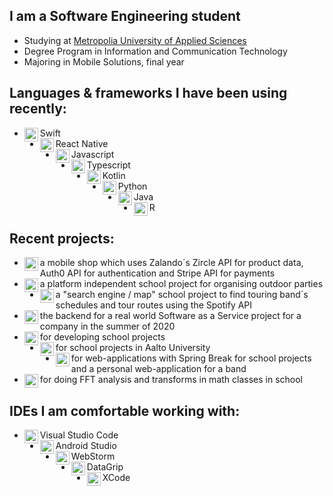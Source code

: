 ## I am a Software Engineering student
- Studying at [Metropolia University of Applied Sciences](https://www.metropolia.fi/en)
- Degree Program in Information and Communication Technology
- Majoring in Mobile Solutions, final year

## Languages & frameworks I have been using recently:
- Swift<img align="left" alt="swift" width="22px" src="https://cdn.jsdelivr.net/npm/simple-icons@v3/icons/swift.svg"/>
- React Native<img align="left" alt="react" width="22px" src="https://cdn.jsdelivr.net/npm/simple-icons@v3/icons/react.svg"/>
- Javascript<img align="left" alt="javascript" width="22px" src="https://cdn.jsdelivr.net/npm/simple-icons@v3/icons/javascript.svg"/>
- Typescript<img align="left" alt="typescript" width="22px" src="https://cdn.jsdelivr.net/npm/simple-icons@v3/icons/typescript.svg"/>
- Kotlin<img align="left" alt="android" width="22px" src="https://cdn.jsdelivr.net/npm/simple-icons@v3/icons/kotlin.svg"/>
- Python<img align="left" alt="python" width="22px" src="https://cdn.jsdelivr.net/npm/simple-icons@v3/icons/python.svg"/>
- Java<img align="left" alt="Java" width="22px" src="https://cdn.jsdelivr.net/npm/simple-icons@v3/icons/java.svg"/>
- R<img align="left" alt="R" width="22px" src="https://cdn.jsdelivr.net/npm/simple-icons@v3/icons/r.svg"/>

## Recent projects:

- <img align="left" alt="swift" width="22px" src="https://cdn.jsdelivr.net/npm/simple-icons@v3/icons/swift.svg"/>a mobile shop which uses Zalando´s Zircle API for product data, Auth0 API for authentication and Stripe API for payments<br/>
- <img align="left" alt="react" width="22px" src="https://cdn.jsdelivr.net/npm/simple-icons@v3/icons/react.svg"/>a platform independent school project for organising outdoor parties<br/>
- <img align="left" alt="javascript" width="22px" src="https://cdn.jsdelivr.net/npm/simple-icons@v3/icons/javascript.svg"/>a "search engine / map" school project to find touring band´s schedules and tour routes using the Spotify API<br/>
- <img align="left" alt="typescript" width="22px" src="https://cdn.jsdelivr.net/npm/simple-icons@v3/icons/typescript.svg"/>the backend for a real world Software as a Service project for a company in the summer of 2020 <br/>
- <img align="left" alt="android" width="22px" src="https://cdn.jsdelivr.net/npm/simple-icons@v3/icons/kotlin.svg"/>for developing school projects<br/>
- <img align="left" alt="python" width="22px" src="https://cdn.jsdelivr.net/npm/simple-icons@v3/icons/python.svg"/>for school projects in Aalto University<br/>
- <img align="left" alt="Java" width="22px" src="https://cdn.jsdelivr.net/npm/simple-icons@v3/icons/java.svg"/>for web-applications with Spring Break for school projects and a personal web-application for a band<br/>
- <img align="left" alt="R" width="22px" src="https://cdn.jsdelivr.net/npm/simple-icons@v3/icons/r.svg"/>for doing FFT analysis and transforms in math classes in school<br/>

## IDEs I am comfortable working with:
- Visual Studio Code<img align="left" alt="visual studio code" width="22px" src="https://cdn.jsdelivr.net/npm/simple-icons@v3/icons/visualstudiocode.svg"/>
- Android Studio<img align="left" alt="android studio" width="22px" src="https://cdn.jsdelivr.net/npm/simple-icons@v3/icons/androidstudio.svg"/>
- WebStorm<img align="left" alt="webstorm" width="22px" src="https://cdn.jsdelivr.net/npm/simple-icons@v3/icons/webstorm.svg"/>
- DataGrip<img align="left" alt="xcode" width="22px" src="https://cdn.jsdelivr.net/npm/simple-icons@v3/icons/jetbrains.svg"/>
- XCode<img align="left" alt="xcode" width="22px" src="https://cdn.jsdelivr.net/npm/simple-icons@v3/icons/xcode.svg"/>
